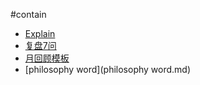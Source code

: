 #contain

 - [Explain](README.md)
 -  [复盘7问](复盘7问.md)
 - [月回顾模板](月回顾模板.md)
 - [philosophy word](philosophy word.md)